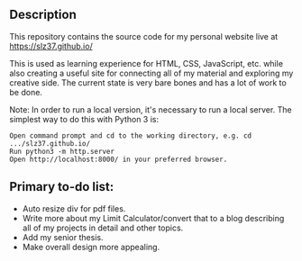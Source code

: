 ## Description
This repository contains the source code for my personal website live at https://slz37.github.io/

This is used as learning experience for HTML, CSS, JavaScript, etc. while also creating a useful site for connecting all of my material and exploring my creative side. The current state is very bare bones and has a lot of work to be done.

Note: In order to run a local version, it's necessary to run a local server. The simplest way to do this with Python 3 is:
```
Open command prompt and cd to the working directory, e.g. cd .../slz37.github.io/
Run python3 -m http.server
Open http://localhost:8000/ in your preferred browser.
```

## Primary to-do list:

* Auto resize div for pdf files.
* Write more about my Limit Calculator/convert that to a blog describing all of my projects in detail and other topics.
* Add my senior thesis.
* Make overall design more appealing.
